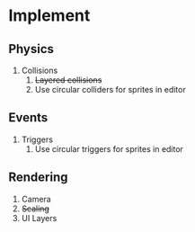 # Implement

## Physics

1. Collisions
   1. ~~Layered collisions~~
   2. Use circular colliders for sprites in editor

## Events

1. Triggers
   1. Use circular triggers for sprites in editor

## Rendering

1. Camera
2. ~~Scaling~~
3. UI Layers